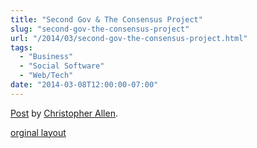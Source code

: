 ```yaml
---
title: "Second Gov & The Consensus Project"
slug: "second-gov-the-consensus-project"
url: "/2014/03/second-gov-the-consensus-project.html"
tags:
  - "Business"
  - "Social Software"
  - "Web/Tech"
date: "2014-03-08T12:00:00-07:00"
---
```

<div id="fb-root"></div> <script id="facebook-jssdk" src="//connect.facebook.net/en_US/all.js#xfbml=1"></script>
<div class="fb-post" data-href="https://www.facebook.com/ChristopherRayAllen/posts/10152279829595540" data-width="600"><div class="fb-xfbml-parse-ignore"><a href="https://www.facebook.com/ChristopherRayAllen/posts/10152279829595540">Post</a> by <a href="https://www.facebook.com/ChristopherRayAllen">Christopher Allen</a>.</div></div>
<p class="previous"><a href="/previous/2014/03/second-gov-the-consensus-project.html" rel="syndication" class="u-syndication" >orginal layout</a></p>
